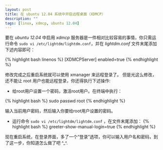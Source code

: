```yaml
---
layout: post
title: 在 ubuntu 12.04 系统中开启远程桌面（XDMCP）
description: ""
tags: [linux, xdmcp, ubuntu 12.04]
---
```



要在 *ubuntu 12.04* 中启用 *xdmcp* 服务器是一件相对比较容易的事情，你只需运行命令 `sudo vi /etc/lightdm/lightdm.conf`，并在
*lightdm.conf* 文件末尾添加下述内容即可：

{% highlight bash linenos %}
[XDMCPServer]
enabled=true
{% endhighlight %}

修改完成之后重启系统就可以使用 xmanager 来远程登录了。
但是光这么修改，还不能让 root 用户也能远程登录，你还得执行下述操作:

-   给root用户设置一个密码，激活root用户。在终端中执行：

{% highlight bash %} 
sudo passwd root
{% endhighlight %}

输入当前用户密码，然后输入你要给root用户设置的密码。

-   运行命令 `sudo vi /etc/lightdm/lightdm.conf` ，在文件末尾添加：
{% highlight bash %}
greeter-show-manual-login=true
{% endhighlight %}

现在重启系统，在登录界面，多了一个“登录”选项，你可以输入用户名和密码，到了这一步，你知道怎么做了吧 ^_^.

